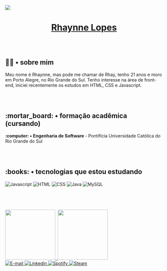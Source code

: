 ![](https://komarev.com/ghpvc/?username=rhaynnelopes&color=lightgrey&label=visitas)

<a href="https://www.linkedin.com/in/rhaynnelopes/">
    <h1 align="center">
        Rhaynne Lopes
        </a>
    </h1>
    <br> </br>

<h2> 🧙🏻 • sobre mim </h2>
Meu nome é Rhaynne, mas pode me chamar de Rhay, tenho 21 anos e moro em Porto Alegre, no Rio Grande do Sul. Tenho
interesse na área de front-end, iniciei recentemente os estudos em HTML, CSS e Javascript.

<br> </br>


<h2>:mortar_board: • formação acadêmica (cursando)</h2>
<strong>:computer: • Engenharia de Software </strong> - Pontifícia Universidade Católica do Rio Grande do Sul

<br> </br>

<h2>:books: • tecnologias que estou estudando</h2>
<div>
    <div style="display: inline_block">
        <img align="center" alt="Javascript"
            src="https://img.shields.io/badge/JavaScript-F7DF1E?style=for-the-badge&logo=javascript&logoColor=black">
        <img align="center" alt="HTML"
            src="https://img.shields.io/badge/HTML5-E34F26?style=for-the-badge&logo=html5&logoColor=white">
        <img align="center" alt="CSS"
            src="https://img.shields.io/badge/CSS3-1572B6?style=for-the-badge&logo=css3&logoColor=white">
     <img align="center" alt="Java"
            src="https://img.shields.io/badge/Java-ED8B00?style=for-the-badge&logo=java&logoColor=white">
        <img align="center" alt="MySQL"
            src="https://img.shields.io/badge/MySQL-00000F?style=for-the-badge&logo=mysql&logoColor=white">
        <br> </br>
 </div>
    <h1>         </h1>
    <br>
 <div>
  <a href="https://github.com/rhaynnelopes">
  <img height="160em" src="https://github-readme-stats.vercel.app/api?username=rhaynnelopes&show_icons=true&theme=react&include_all_commits=true&count_private=true"/>&nbsp
  <img height="160em" src="https://github-readme-stats.vercel.app/api/top-langs/?username=rhaynnelopes&layout=compact&langs_count=16&theme=react"/>
</div>
    <div>
     <a href="mailto:rhaynnelopes@hotmail.com">
        <img alt="E-mail"src="https://img.shields.io/badge/Microsoft_Outlook-0078D4?style=for-the-badge&logo=microsoft-outlook&logoColor=white">
    </a>
    <a href="https://www.linkedin.com/in/rhaynnelopes/">
        <img alt="Linkedin" src="https://img.shields.io/badge/LinkedIn-0077B5?style=for-the-badge&logo=linkedin&logoColor=white">
    </a>
    <a href="https://open.spotify.com/user/12165267481?si=339d511c898e448c">
        <img alt="Spotify" src="https://img.shields.io/badge/Spotify-1ED760?&style=for-the-badge&logo=spotify&logoColor=white">
    </a>
    <a href="https://steamcommunity.com/id/rhaynnelopes/">
        <img alt="Steam" src="https://img.shields.io/badge/Steam-000000?style=for-the-badge&logo=steam&logoColor=white">
    </a> 
    </div>
